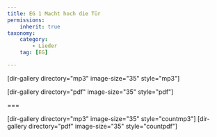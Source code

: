 ```yaml
---
title: EG 1 Macht hoch die Tür
permissions:
    inherit: true
taxonomy:
    category:
        - Lieder
    tag: [EG]

---
```


[dir-gallery directory="mp3" image-size="35" style="mp3"]

[dir-gallery directory="pdf" image-size="35" style="pdf"]

===

[dir-gallery directory="mp3" image-size="35" style="countmp3"]
[dir-gallery directory="pdf" image-size="35" style="countpdf"]